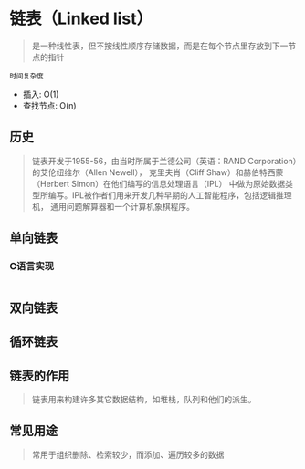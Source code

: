 # 链表（Linked list）
> 是一种线性表，但不按线性顺序存储数据，而是在每个节点里存放到下一节点的指针

`时间复杂度`
- 插入: O(1)
- 查找节点: O(n)

## 历史

> 链表开发于1955-56，由当时所属于兰德公司（英语：RAND Corporation）的艾伦纽维尔（Allen Newell），
> 克里夫肖（Cliff Shaw）和赫伯特西蒙（Herbert Simon）在他们编写的信息处理语言（IPL）
> 中做为原始数据类型所编写。IPL被作者们用来开发几种早期的人工智能程序，包括逻辑推理机，
> 通用问题解算器和一个计算机象棋程序。

## 单向链表

### C语言实现

```c

```


## 双向链表

## 循环链表


## 链表的作用

> 链表用来构建许多其它数据结构，如堆栈，队列和他们的派生。


## 常见用途

> 常用于组织删除、检索较少，而添加、遍历较多的数据

